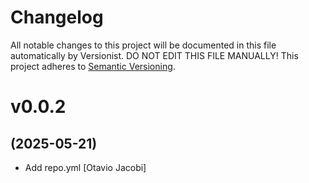 # Changelog

All notable changes to this project will be documented in this file
automatically by Versionist. DO NOT EDIT THIS FILE MANUALLY!
This project adheres to [Semantic Versioning](http://semver.org/).

# v0.0.2
## (2025-05-21)

* Add repo.yml [Otavio Jacobi]
